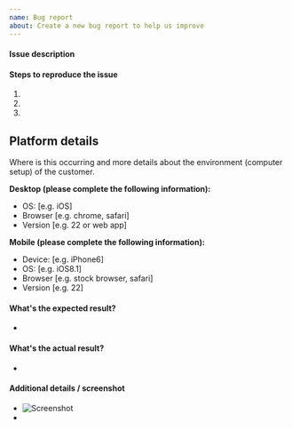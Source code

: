 ```yaml
---
name: Bug report
about: Create a new bug report to help us improve
---
```


#### Issue description



#### Steps to reproduce the issue

1.  
2.
3.

## Platform details
Where is this occurring and more details about the environment (computer setup) of the customer.

**Desktop (please complete the following information):**
 - OS: [e.g. iOS]
 - Browser [e.g. chrome, safari]
 - Version [e.g. 22 or web app]

**Mobile (please complete the following information):**
 - Device: [e.g. iPhone6]
 - OS: [e.g. iOS8.1]
 - Browser [e.g. stock browser, safari]
 - Version [e.g. 22]


#### What's the expected result?

-


#### What's the actual result?

-


#### Additional details / screenshot

- ![Screenshot]()
-
